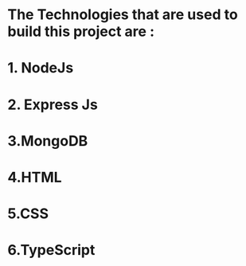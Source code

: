 # The Technologies that are used to build this project are :

# 1. NodeJs

# 2. Express Js

# 3.MongoDB

# 4.HTML

# 5.CSS

# 6.TypeScript
